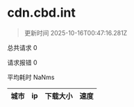 
  # cdn.cbd.int

  > 更新时间 2025-10-16T00:47:16.281Z
  
  总共请求 0

  请求报错 0

  平均耗时 NaNms

|城市|ip|下载大小|速度|
|-----|----------|---|---|

  